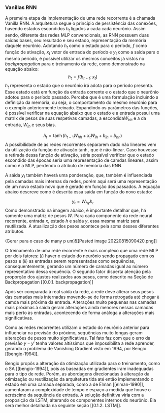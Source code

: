 ### Vanillas RNN

A premeira etapa da implementação de uma rede recorrente é a chamada Vanilla RNN. A arquitetura segue o princípio de persistência das conexões, havendo estados escondidos $h_t$ ligados a cada cada neurônio. Assim sendo, diferente das redes MLP convencionais, as RNN possuem duas saídas bases, seu resultado e seu estado, representação da memória daquele neurônio. Adotando $h_t$ como o estado para o período, $f$ como função de ativação, $x_t$ vetor de entrada do período e $y_t$ como a saída para o mesmo período, é possível utilizar os mesmos conceitos já vistos no *backpropagation* para o treinamento da rede, como demonstrado na equação abaixo:
$$ h_t=f(h_{t-1};x_t) $$
$h_t$ representa o estado que o neurônio irá adota para o período presenta. Esse estado está em função da entrada corrente e o estado que o neurônio adotou para o período passado. Perceba que é uma formulação incluindo a definição da memória, ou seja, o comportamento do mesmo neurônio para o exemplo anteriormente treinado. Expandindo os parâmetros das funções, é possível verificar na equação abaixo que o estado e a entrada possui uma matrix de pesos de suas respetivas camadas, a escondida$W_{hh}$ e a da entrada, $W_{ih}$ e seus bias. 

$$ h_t=\tanh(h_{t-1}W_{hh} + x_{t}W_{ih} + b_{ih} + b_{hh}) $$
A possibilidade de as redes recorrentes separarem dado não lineares vem da utilização da função de ativação $\tanh$, que é não-linear. Caso houvesse a retirada dessa função de ativação, séria possível verificar que o estado escondido das épocas seria uma representação de camdas lineares, assim como é a MLP, perdendo o atributo de memória das RNN.

A sáida $y_t$ também haverá uma ponderação, que, também é influenciada pela camadas mais internas da redes, porém aqui será uma representação de um novo estado novo que é gerado em função dos passados. A equação abaixo descreve como é descrita essa saída em função do novo estado:

$$ y_t=W_{hy}h_t $$
Como demonstrado na imagem abaixo, é importante detalhar que, há somente uma matriz de pesos $W$. Para cada componente da rede neural recorrente, entrada $x$, estado $h$ e saída $y$, essa mesma matriz será reutilizada. A atuailização dos pesos acontece pela soma desses diferentes atributos. 

(Gerar para o caso de many p um)![[Pasted image 20220815090420.png]]

O treinamento de uma rede recorrente é mais complexo que uma rede MLP por dois fatores: $(i)$ haver o estado do neurônio sendo propagado com os pesos e $(ii)$ as entradas serem representadas como sequências, consequentemente, gerando um número de camadas igual ao número representativo dessa sequência. O segundo fator disperta atenção pela proporção dos ajustes realizados aos pesos, como descrito na Seção de Backpropagation [[0.0.1. backpropagation]]

Após ser comparada à real saída da rede, a rede deve alterar seus pesos das camadas mais internadas movendo-se de forma retrogada até chegar à camda mais próxima da entrada. Alterações muito pequenas nas camadas mais próximas à saída geram alterações  ainda menores nessas camadas mais perto às entradas, acontecendo de forma análoga a alterações mais significativas. 

Como as redes recorrentes utilizam o estado do neurônio anterior para influenciar na previsão do próximo, sequências muito longas geram alterações de pesos muito significativas. Tal fato faz com que o erro da previsão $y-y'$ tenha valores altíssimos que impossibilita a rede aprender, gerando o problema de Vanishing Gradient visto em 1994, por Bengio [[bengio-1994]].

Bengio propôs a alteração da otimização utilizada para o treinamento, como o SA [[bengio-1994]], pois as baseadas em gradientes iram inadequadas para o tipo de rede. Porém, as abordagens direcionadas à alteração da otimização ou reutilização da arquitetura tida até então implementando o estado em uma camada separada, como a de Elman [[elman-1990]], aumentaram a complexidade de tempo e espaço a medida que houve o acréscimo da sequência de entrada. A solução definitiva viria com a proposição da LSTM, alterando os componentes internos do neurônio. Ela será melhor detalhada na seguinte seção [[0.1.2. LSTM]].